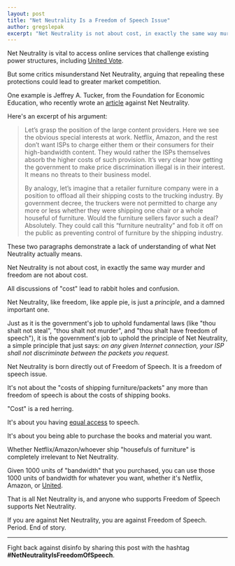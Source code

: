```yaml
---
layout: post
title: "Net Neutrality Is a Freedom of Speech Issue"
author: gregslepak
excerpt: "Net Neutrality is not about cost, in exactly the same way murder and freedom are not about cost. It's about you having equal access to speech, and is vital to services like United."
---
```


Net Neutrality is vital to access online services that challenge existing power structures, including [United Vote](/2017/11/06/announcing-united-vote/).

But some critics misunderstand Net Neutrality, arguing that repealing these protections could lead to greater market competition.

One example is Jeffrey A. Tucker, from the Foundation for Economic Education, who recently wrote an [article](https://fee.org/articles/goodbye-net-neutrality-hello-competition/) against Net Neutrality.

Here's an excerpt of his argument:

> Let’s grasp the position of the large content providers. Here we see the obvious special interests at work. Netflix, Amazon, and the rest don’t want ISPs to charge either them or their consumers for their high-bandwidth content. They would rather the ISPs themselves absorb the higher costs of such provision. It’s very clear how getting the government to make price discrimination illegal is in their interest. It means no threats to their business model.
>
> By analogy, let’s imagine that a retailer furniture company were in a position to offload all their shipping costs to the trucking industry. By government decree, the truckers were not permitted to charge any more or less whether they were shipping one chair or a whole houseful of furniture. Would the furniture sellers favor such a deal? Absolutely. They could call this “furniture neutrality” and fob it off on the public as preventing control of furniture by the shipping industry.

These two paragraphs demonstrate a lack of understanding of what Net Neutrality actually means.

Net Neutrality is not about cost, in exactly the same way murder and freedom are not about cost.

All discussions of "cost" lead to rabbit holes and confusion.

Net Neutrality, like freedom, like apple pie, is just a *principle*, and a damned important one.

Just as it is the government's job to uphold fundamental laws (like "thou shalt not steal", "thou shalt not murder", and "thou shalt have freedom of speech"), it is the government's job to uphold the principle of Net Neutrality, a simple principle that just says: *on any given Internet connection, your ISP shall not discriminate between the packets you request.*

Net Neutrality is born directly out of Freedom of Speech. It is a freedom of speech issue.

It's not about the "costs of shipping furniture/packets" any more than freedom of speech is about the costs of shipping books.

"Cost" is a red herring.

It's about you having [equal access](/assets/article_images/2017-12-06-net-neutrality-is-a-freedom-of-speech-issue-period/isps_history_of_censorship.jpg) to speech.

It's about you being able to purchase the books and material you want.

Whether Netflix/Amazon/whoever ship "housefuls of furniture" is completely irrelevant to Net Neutrality.

Given 1000 units of "bandwidth" that you purchased, you can use those 1000 units of bandwidth for whatever you want, whether it's Netflix, Amazon, or [United](https://united.vote).

That is all Net Neutrality is, and anyone who supports Freedom of Speech supports Net Neutrality.

If you are against Net Neutrality, you are against Freedom of Speech. Period. End of story.

----------

Fight back against disinfo by sharing this post with the hashtag **#NetNeutralityIsFreedomOfSpeech**.
